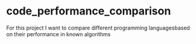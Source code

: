 # code_performance_comparison
For this project I want to compare different programming languages ​​based on their performance in known algorithms
